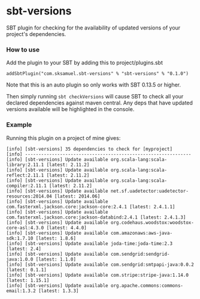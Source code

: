 sbt-versions
===========

SBT plugin for checking for the availability of updated versions of your project's dependencies.

### How to use

Add the plugin to your SBT by adding this to project/plugins.sbt

```
addSbtPlugin("com.sksamuel.sbt-versions" % "sbt-versions" % "0.1.0")
```

Note that this is an auto plugin so only works with SBT 0.13.5 or higher.

Then simply running `sbt checkVersions` will cause SBT to check all your declared dependencies against maven central. Any deps that have updated versions available will be highlighted in the console.

### Example

Running this plugin on a project of mine gives:

```
[info] [sbt-versions] 35 dependencies to check for [myproject]
[info] --------------------------------------------------------------
[info] [sbt-versions] Update available org.scala-lang:scala-library:2.11.1 [latest: 2.11.2]
[info] [sbt-versions] Update available org.scala-lang:scala-reflect:2.11.1 [latest: 2.11.2]
[info] [sbt-versions] Update available org.scala-lang:scala-compiler:2.11.1 [latest: 2.11.2]
[info] [sbt-versions] Update available net.sf.uadetector:uadetector-resources:2014.04 [latest: 2014.06]
[info] [sbt-versions] Update available com.fasterxml.jackson.core:jackson-core:2.4.1 [latest: 2.4.1.1]
[info] [sbt-versions] Update available com.fasterxml.jackson.core:jackson-databind:2.4.1 [latest: 2.4.1.3]
[info] [sbt-versions] Update available org.codehaus.woodstox:woodstox-core-asl:4.3.0 [latest: 4.4.0]
[info] [sbt-versions] Update available com.amazonaws:aws-java-sdk:1.7.10 [latest: 1.8.6]
[info] [sbt-versions] Update available joda-time:joda-time:2.3 [latest: 2.4]
[info] [sbt-versions] Update available com.sendgrid:sendgrid-java:1.0.0 [latest: 1.1.0]
[info] [sbt-versions] Update available com.sendgrid:smtpapi-java:0.0.2 [latest: 0.1.1]
[info] [sbt-versions] Update available com.stripe:stripe-java:1.14.0 [latest: 1.15.1]
[info] [sbt-versions] Update available org.apache.commons:commons-email:1.3.2 [latest: 1.3.3]
```
